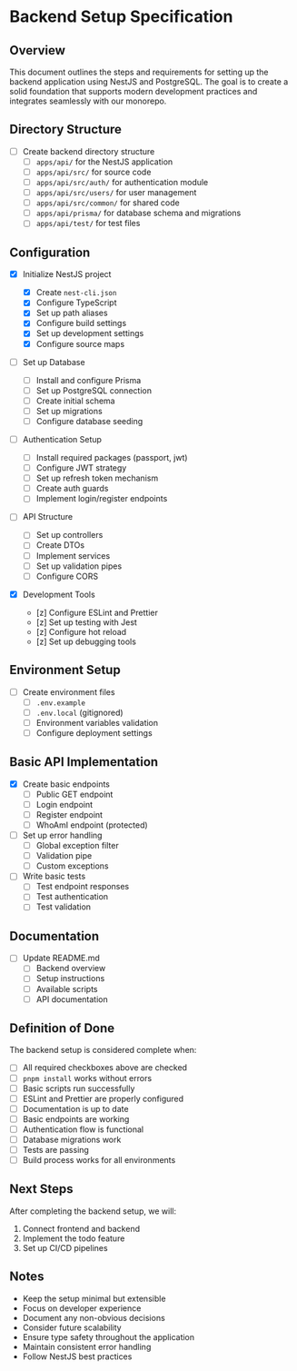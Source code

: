 # Backend Setup Specification

## Overview

This document outlines the steps and requirements for setting up the backend application using NestJS and PostgreSQL. The goal is to create a solid foundation that supports modern development practices and integrates seamlessly with our monorepo.

## Directory Structure

- [ ] Create backend directory structure
  - [ ] `apps/api/` for the NestJS application
  - [ ] `apps/api/src/` for source code
  - [ ] `apps/api/src/auth/` for authentication module
  - [ ] `apps/api/src/users/` for user management
  - [ ] `apps/api/src/common/` for shared code
  - [ ] `apps/api/prisma/` for database schema and migrations
  - [ ] `apps/api/test/` for test files

## Configuration

- [x] Initialize NestJS project

  - [x] Create `nest-cli.json`
  - [x] Configure TypeScript
  - [x] Set up path aliases
  - [x] Configure build settings
  - [x] Set up development settings
  - [x] Configure source maps

- [ ] Set up Database

  - [ ] Install and configure Prisma
  - [ ] Set up PostgreSQL connection
  - [ ] Create initial schema
  - [ ] Set up migrations
  - [ ] Configure database seeding

- [ ] Authentication Setup

  - [ ] Install required packages (passport, jwt)
  - [ ] Configure JWT strategy
  - [ ] Set up refresh token mechanism
  - [ ] Create auth guards
  - [ ] Implement login/register endpoints

- [ ] API Structure

  - [ ] Set up controllers
  - [ ] Create DTOs
  - [ ] Implement services
  - [ ] Set up validation pipes
  - [ ] Configure CORS

- [x] Development Tools
  - [z] Configure ESLint and Prettier
  - [z] Set up testing with Jest
  - [z] Configure hot reload
  - [z] Set up debugging tools

## Environment Setup

- [ ] Create environment files
  - [ ] `.env.example`
  - [ ] `.env.local` (gitignored)
  - [ ] Environment variables validation
  - [ ] Configure deployment settings

## Basic API Implementation

- [x] Create basic endpoints
  - [ ] Public GET endpoint
  - [ ] Login endpoint
  - [ ] Register endpoint
  - [ ] WhoAmI endpoint (protected)
- [ ] Set up error handling
  - [ ] Global exception filter
  - [ ] Validation pipe
  - [ ] Custom exceptions
- [ ] Write basic tests
  - [ ] Test endpoint responses
  - [ ] Test authentication
  - [ ] Test validation

## Documentation

- [ ] Update README.md
  - [ ] Backend overview
  - [ ] Setup instructions
  - [ ] Available scripts
  - [ ] API documentation

## Definition of Done

The backend setup is considered complete when:

- [ ] All required checkboxes above are checked
- [ ] `pnpm install` works without errors
- [ ] Basic scripts run successfully
- [ ] ESLint and Prettier are properly configured
- [ ] Documentation is up to date
- [ ] Basic endpoints are working
- [ ] Authentication flow is functional
- [ ] Database migrations work
- [ ] Tests are passing
- [ ] Build process works for all environments

## Next Steps

After completing the backend setup, we will:

1. Connect frontend and backend
2. Implement the todo feature
3. Set up CI/CD pipelines

## Notes

- Keep the setup minimal but extensible
- Focus on developer experience
- Document any non-obvious decisions
- Consider future scalability
- Ensure type safety throughout the application
- Maintain consistent error handling
- Follow NestJS best practices
